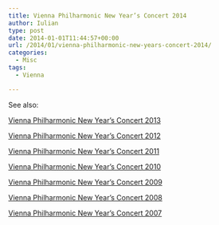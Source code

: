 ```yaml
---
title: Vienna Philharmonic New Year’s Concert 2014
author: Iulian
type: post
date: 2014-01-01T11:44:57+00:00
url: /2014/01/vienna-philharmonic-new-years-concert-2014/
categories:
  - Misc
tags:
  - Vienna

---
```

See also:
  
[Vienna Philharmonic New Year’s Concert 2013][1]
  
[Vienna Philharmonic New Year’s Concert 2012][2]
  
[Vienna Philharmonic New Year’s Concert 2011][3]
  
[Vienna Philharmonic New Year’s Concert 2010][4]
  
[Vienna Philharmonic New Year&#8217;s Concert 2009][5]
  
[Vienna Philharmonic New Year&#8217;s Concert 2008][6]
  
[Vienna Philharmonic New Year&#8217;s Concert 2007][7]

 [1]: http://www.iuliantabara.com/2013/01/vienna-philharmonic-new-years-concert-2013/ "Vienna Philharmonic New Year’s Concert 2013"
 [2]: http://www.iuliantabara.com/2012/01/vienna-philharmonic-new-years-concert-2012/ "Vienna Philharmonic New Year’s Concert 2012"
 [3]: http://www.iuliantabara.com/2011/01/vienna-philharmonic-new-years-concert-2011/ "Vienna Philharmonic New Year’s Concert 2011"
 [4]: http://www.iuliantabara.com/2010/01/vienna-philharmonic-new-years-concert-2010/ "Vienna Philharmonic New Year’s Concert 2010"
 [5]: http://www.iuliantabara.com/2009/01/vienna-philharmonic-new-years-concert-2009/ "Vienna Philharmonic New Year’s Concert 2009"
 [6]: http://www.iuliantabara.com/2008/01/vienna-philharmonic-new-years-concert-2008/ "Vienna Philharmonic New Year’s Concert 2008"
 [7]: http://www.iuliantabara.com/2007/01/vienna-philharmonic-new-years-concert-2007/ "Vienna Philharmonic New Year’s Concert 2007"